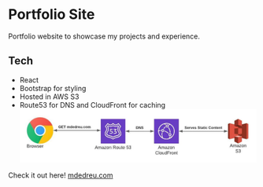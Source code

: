# Portfolio Site
Portfolio website to showcase my projects and experience.
## Tech
- React 
- Bootstrap for styling
- Hosted in AWS S3
- Route53 for DNS and CloudFront for caching
![Architecture Diagram!](/src/assets/architecture.jpeg "Architecture Diagram")


Check it out here! [mdedreu.com](https://mdedreu.com)
